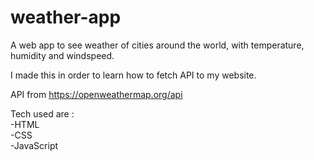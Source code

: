 # weather-app
A web app to see weather of cities around the world, with temperature, humidity and windspeed.</br>

I made this in order to learn how to fetch API to my website.</br>

API from https://openweathermap.org/api</br>

Tech used are :</br>
-HTML</br>
-CSS</br>
-JavaScript
